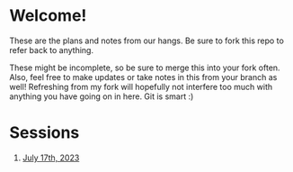 # Welcome!
These are the plans and notes from our hangs. Be sure to fork this repo to refer back to anything.

These might be incomplete, so be sure to merge this into your fork often. Also, feel free to make updates or take notes in this from your branch as well! Refreshing from my fork will hopefully not interfere too much with anything you have going on in here. Git is smart :)

# Sessions
1. [July 17th, 2023](./july-17-2023/plan.md)
